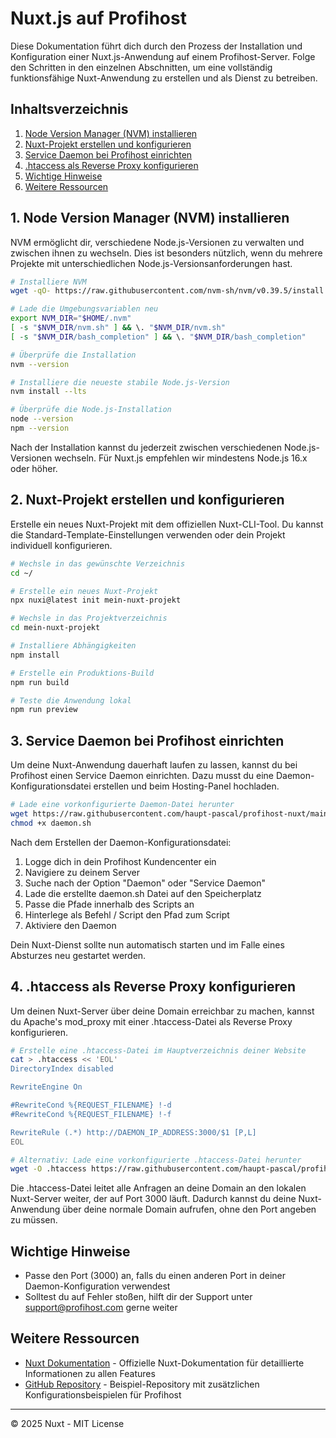 # Nuxt.js auf Profihost

Diese Dokumentation führt dich durch den Prozess der Installation und Konfiguration einer Nuxt.js-Anwendung auf einem Profihost-Server. Folge den Schritten in den einzelnen Abschnitten, um eine vollständig funktionsfähige Nuxt-Anwendung zu erstellen und als Dienst zu betreiben.

## Inhaltsverzeichnis

1. [Node Version Manager (NVM) installieren](#1-node-version-manager-nvm-installieren)
2. [Nuxt-Projekt erstellen und konfigurieren](#2-nuxt-projekt-erstellen-und-konfigurieren)
3. [Service Daemon bei Profihost einrichten](#3-service-daemon-bei-profihost-einrichten)
4. [.htaccess als Reverse Proxy konfigurieren](#4-htaccess-als-reverse-proxy-konfigurieren)
5. [Wichtige Hinweise](#wichtige-hinweise)
6. [Weitere Ressourcen](#weitere-ressourcen)

## 1. Node Version Manager (NVM) installieren

NVM ermöglicht dir, verschiedene Node.js-Versionen zu verwalten und zwischen ihnen zu wechseln. Dies ist besonders nützlich, wenn du mehrere Projekte mit unterschiedlichen Node.js-Versionsanforderungen hast.

```bash
# Installiere NVM
wget -qO- https://raw.githubusercontent.com/nvm-sh/nvm/v0.39.5/install.sh | bash

# Lade die Umgebungsvariablen neu
export NVM_DIR="$HOME/.nvm"
[ -s "$NVM_DIR/nvm.sh" ] && \. "$NVM_DIR/nvm.sh"
[ -s "$NVM_DIR/bash_completion" ] && \. "$NVM_DIR/bash_completion"

# Überprüfe die Installation
nvm --version

# Installiere die neueste stabile Node.js-Version
nvm install --lts

# Überprüfe die Node.js-Installation
node --version
npm --version
```

Nach der Installation kannst du jederzeit zwischen verschiedenen Node.js-Versionen wechseln. Für Nuxt.js empfehlen wir mindestens Node.js 16.x oder höher.

## 2. Nuxt-Projekt erstellen und konfigurieren

Erstelle ein neues Nuxt-Projekt mit dem offiziellen Nuxt-CLI-Tool. Du kannst die Standard-Template-Einstellungen verwenden oder dein Projekt individuell konfigurieren.

```bash
# Wechsle in das gewünschte Verzeichnis
cd ~/

# Erstelle ein neues Nuxt-Projekt
npx nuxi@latest init mein-nuxt-projekt

# Wechsle in das Projektverzeichnis
cd mein-nuxt-projekt

# Installiere Abhängigkeiten
npm install

# Erstelle ein Produktions-Build
npm run build

# Teste die Anwendung lokal
npm run preview
```

## 3. Service Daemon bei Profihost einrichten

Um deine Nuxt-Anwendung dauerhaft laufen zu lassen, kannst du bei Profihost einen Service Daemon einrichten. Dazu musst du eine Daemon-Konfigurationsdatei erstellen und beim Hosting-Panel hochladen.

```bash
# Lade eine vorkonfigurierte Daemon-Datei herunter
wget https://raw.githubusercontent.com/haupt-pascal/profihost-nuxt/main/daemon.sh
chmod +x daemon.sh
```

Nach dem Erstellen der Daemon-Konfigurationsdatei:

1. Logge dich in dein Profihost Kundencenter ein
2. Navigiere zu deinem Server
3. Suche nach der Option "Daemon" oder "Service Daemon"
4. Lade die erstellte daemon.sh Datei auf den Speicherplatz
5. Passe die Pfade innerhalb des Scripts an
6. Hinterlege als Befehl / Script den Pfad zum Script
7. Aktiviere den Daemon

Dein Nuxt-Dienst sollte nun automatisch starten und im Falle eines Absturzes neu gestartet werden.

## 4. .htaccess als Reverse Proxy konfigurieren

Um deinen Nuxt-Server über deine Domain erreichbar zu machen, kannst du Apache's mod_proxy mit einer .htaccess-Datei als Reverse Proxy konfigurieren.

```bash
# Erstelle eine .htaccess-Datei im Hauptverzeichnis deiner Website
cat > .htaccess << 'EOL'
DirectoryIndex disabled

RewriteEngine On

#RewriteCond %{REQUEST_FILENAME} !-d
#RewriteCond %{REQUEST_FILENAME} !-f

RewriteRule (.*) http://DAEMON_IP_ADDRESS:3000/$1 [P,L]
EOL

# Alternativ: Lade eine vorkonfigurierte .htaccess-Datei herunter
wget -O .htaccess https://raw.githubusercontent.com/haupt-pascal/profihost-nuxt/main/.htaccess
```

Die .htaccess-Datei leitet alle Anfragen an deine Domain an den lokalen Nuxt-Server weiter, der auf Port 3000 läuft. Dadurch kannst du deine Nuxt-Anwendung über deine normale Domain aufrufen, ohne den Port angeben zu müssen.

## Wichtige Hinweise

- Passe den Port (3000) an, falls du einen anderen Port in deiner Daemon-Konfiguration verwendest
- Solltest du auf Fehler stoßen, hilft dir der Support unter support@profihost.com gerne weiter

## Weitere Ressourcen

- [Nuxt Dokumentation](https://nuxt.com/docs) - Offizielle Nuxt-Dokumentation für detaillierte Informationen zu allen Features
- [GitHub Repository](https://github.com/haupt-pascal/profihost-nuxt) - Beispiel-Repository mit zusätzlichen Konfigurationsbeispielen für Profihost

---

© 2025 Nuxt - MIT License